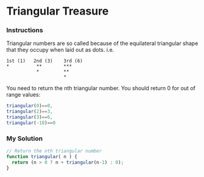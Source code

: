 # Triangular Treasure

### Instructions

Triangular numbers are so called because of the equilateral triangular shape that they occupy when laid out as dots. i.e.

```
1st (1)   2nd (3)    3rd (6)
*          **        ***
           *         **
                     *
```

You need to return the nth triangular number. You should return 0 for out of range values:

```js
triangular(0)==0,
triangular(2)==3,
triangular(3)==6,
triangular(-10)==0
```

### My Solution

```js
// Return the nth triangular number
function triangular( n ) {
  return (n > 0 ? n + triangular(n-1) : 0);
}
```
